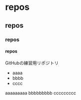 # repos
## repos
### repos
#### repos
GitHubの練習用リポジトリ

- aaaa
- bbbb
- cccc

aaaaaaaaa
bbbbbbbbb
ccccccccc